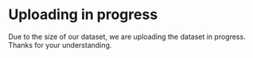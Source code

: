 # Uploading in progress
Due to the size of our dataset, we are uploading the dataset in progress. Thanks for your understanding.